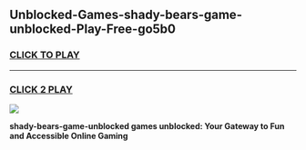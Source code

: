 
## Unblocked-Games-shady-bears-game-unblocked-Play-Free-go5b0
<h3>
<a href="https://premium76.site?title=shady-bears-game-unblocked&ref=21A">CLICK TO PLAY</a></h3>
<hr>

<h3>
<a href="https://premium76.site?title=shady-bears-game-unblocked&ref=21A">CLICK 2 PLAY</a>
  
</h3>

<a href="https://premium76.site?title=shady-bears-game-unblocked&ref=21A"><img src="https://clearcache.store/games.png"></a>


**shady-bears-game-unblocked games unblocked: Your Gateway to Fun and Accessible Online Gaming**
